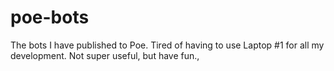 # poe-bots
The bots I have published to Poe. Tired of having to use Laptop #1 for all my development. Not super useful, but have fun.,
